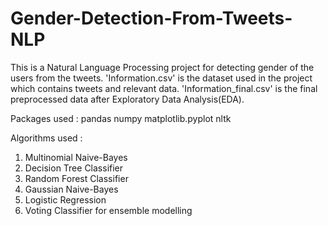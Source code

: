 # Gender-Detection-From-Tweets-NLP

This is a Natural Language Processing project for detecting gender of the users from the tweets.
'Information.csv' is the dataset used in the project which contains tweets and relevant data. 'Information_final.csv' is the final preprocessed data after Exploratory Data Analysis(EDA).

Packages used :
pandas
numpy
matplotlib.pyplot
nltk

Algorithms used :
1. Multinomial Naive-Bayes
2. Decision Tree Classifier
3. Random Forest Classifier
4. Gaussian Naive-Bayes
5. Logistic Regression
6. Voting Classifier for ensemble modelling


